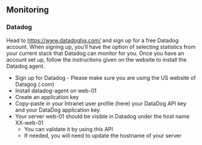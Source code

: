 ## Monitoring

### Datadog

Head to https://www.datadoghq.com/ and sign up for a free Datadog account. When signing up, you’ll have the option of selecting statistics from your current stack that Datadog can monitor for you. Once you have an account set up, follow the instructions given on the website to install the Datadog agent.


* Sign up for Datadog - Please make sure you are using the US website of Datagog (.com)
* Install datadog-agent on web-01
* Create an application key
* Copy-paste in your Intranet user profile (here) your DataDog API key and your DataDog application key.
* Your server web-01 should be visible in Datadog under the host name XX-web-01
  * You can validate it by using this API
  * If needed, you will need to update the hostname of your server